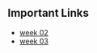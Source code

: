 ## Important Links

* [week 02](https://tonylds1.github.io/wdd130/wwr/site-plan-rafting.html)
* [week 03](https://tonylds1.github.io/wdd130/wwr/)
